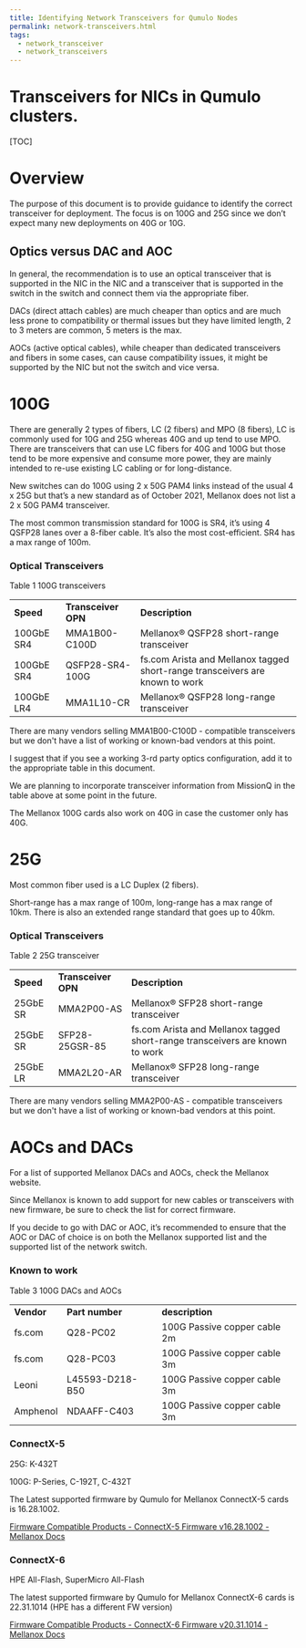 ```yaml
---
title: Identifying Network Transceivers for Qumulo Nodes
permalink: network-transceivers.html
tags:
  - network_transceiver
  - network_transceivers
---
```



# Transceivers for NICs in Qumulo clusters.


[TOC]



# Overview 

The purpose of this document is to provide guidance to identify the correct transceiver for deployment. The focus is on 100G and 25G since we don’t expect many new deployments on 40G or 10G.


## Optics versus DAC and AOC 

In general, the recommendation is to use an optical transceiver that is supported in the NIC in the NIC and a transceiver that is supported in the switch in the switch and connect them via the appropriate fiber. 

DACs (direct attach cables) are much cheaper than optics and are much less prone to compatibility or thermal issues but they have limited length, 2 to 3 meters are common, 5 meters is the max.

AOCs (active optical cables), while cheaper than dedicated transceivers and fibers in some cases, can cause compatibility issues, it might be supported by the NIC but not the switch and vice versa.


# 100G 

There are generally 2 types of fibers, LC (2 fibers) and MPO (8 fibers), LC is commonly used for 10G and 25G whereas 40G and up tend to use MPO. There are transceivers that can use LC fibers for 40G and 100G but those tend to be more expensive and consume more power, they are mainly intended to re-use existing LC cabling or for long-distance.

New switches can do 100G using 2 x 50G PAM4 links instead of the usual 4 x 25G but that’s a new standard as of October 2021, Mellanox does not list a 2 x 50G PAM4 transceiver.

The most common transmission standard for 100G is SR4, it’s using 4 QSFP28 lanes over a 8-fiber cable. It’s also the most cost-efficient. SR4 has a max range of 100m.


### Optical Transceivers 

Table 1 100G transceivers


<table>
  <tr>
   <td><strong>Speed</strong>
   </td>
   <td><strong>Transceiver OPN</strong>
   </td>
   <td><strong>Description</strong>
   </td>
  </tr>
  <tr>
   <td>100GbE SR4
   </td>
   <td>MMA1B00-C100D
   </td>
   <td>Mellanox® QSFP28 short-range transceiver
   </td>
  </tr>
  <tr>
   <td>100GbE SR4
   </td>
   <td>QSFP28-SR4-100G
   </td>
   <td>fs.com Arista and Mellanox tagged short-range transceivers are known to work 
   </td>
  </tr>
  <tr>
   <td>100GbE LR4
   </td>
   <td>MMA1L10-CR
   </td>
   <td>Mellanox® QSFP28 long-range transceiver
   </td>
  </tr>
</table>


There are many vendors selling MMA1B00-C100D - compatible transceivers but we don't have a list of working or known-bad vendors at this point. 

I suggest that if you see a working 3-rd party optics configuration, add it to the appropriate table in this document.

We are planning to incorporate transceiver information from MissionQ in the table above at some point in the future.

The Mellanox 100G cards also work on 40G in case the customer only has 40G.


# 25G 

Most common fiber used is a LC Duplex (2 fibers).

Short-range has a max range of 100m, long-range has a max range of 10km. There is also an extended range standard that goes up to 40km.


### Optical Transceivers 

Table 2 25G transceiver


<table>
  <tr>
   <td><strong>Speed</strong>
   </td>
   <td><strong>Transceiver OPN</strong>
   </td>
   <td><strong>Description</strong>
   </td>
  </tr>
  <tr>
   <td>25GbE SR
   </td>
   <td>MMA2P00-AS
   </td>
   <td>Mellanox® SFP28 short-range transceiver
   </td>
  </tr>
  <tr>
   <td>25GbE SR
   </td>
   <td>SFP28-25GSR-85
   </td>
   <td>fs.com Arista and Mellanox tagged short-range transceivers are known to work 
   </td>
  </tr>
  <tr>
   <td>25GbE LR
   </td>
   <td>MMA2L20-AR
   </td>
   <td>Mellanox® SFP28 long-range transceiver
   </td>
  </tr>
</table>


There are many vendors selling MMA2P00-AS - compatible transceivers but we don't have a list of working or known-bad vendors at this point. 


# AOCs and DACs 

For a list of supported Mellanox DACs and AOCs, check the Mellanox website.

Since Mellanox is known to add support for new cables or transceivers with new firmware, be sure to check the list for correct firmware.

If you decide to go with DAC or AOC, it’s recommended to ensure that the AOC or DAC of choice is on both the Mellanox supported list and the supported list of the network switch.


### Known to work 

Table 3 100G DACs and AOCs


<table>
  <tr>
   <td><strong>Vendor</strong>
   </td>
   <td><strong>Part number</strong>
   </td>
   <td><strong>description</strong>
   </td>
  </tr>
  <tr>
   <td>fs.com
   </td>
   <td>Q28-PC02
   </td>
   <td>100G Passive copper cable 2m
   </td>
  </tr>
  <tr>
   <td>fs.com
   </td>
   <td>Q28-PC03
   </td>
   <td>100G Passive copper cable 3m
   </td>
  </tr>
  <tr>
   <td>Leoni
   </td>
   <td>L45593-D218-B50
   </td>
   <td>100G Passive copper cable 3m
   </td>
  </tr>
  <tr>
   <td>Amphenol
   </td>
   <td>NDAAFF-C403
   </td>
   <td>100G Passive copper cable 3m
   </td>
  </tr>
</table>



### ConnectX-5  

25G: K-432T

100G: P-Series, C-192T, C-432T

The Latest supported firmware by Qumulo for Mellanox ConnectX-5 cards is 16.28.1002.

[Firmware Compatible Products - ConnectX-5 Firmware v16.28.1002 - Mellanox Docs](https://docs.mellanox.com/display/ConnectX5Firmwarev16281002/Firmware+Compatible+Products#FirmwareCompatibleProducts-ValidatedandSupported100GbECables)


### ConnectX-6 

HPE All-Flash, SuperMicro All-Flash

The latest supported firmware by Qumulo for Mellanox ConnectX-6 cards is 22.31.1014 (HPE has a different FW version)

[Firmware Compatible Products - ConnectX-6 Firmware v20.31.1014 - Mellanox Docs](https://docs.mellanox.com/display/ConnectX6Firmwarev20311014/Firmware+Compatible+Products)
